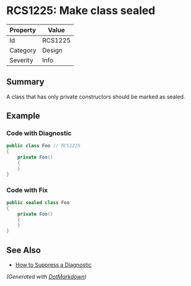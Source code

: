 # RCS1225: Make class sealed

| Property | Value   |
| -------- | ------- |
| Id       | RCS1225 |
| Category | Design  |
| Severity | Info    |

## Summary

A class that has only private constructors should be marked as sealed.

## Example

### Code with Diagnostic

```csharp
public class Foo // RCS1225
{
    private Foo()
    {
    }
}
```

### Code with Fix

```csharp
public sealed class Foo
{
    private Foo()
    {
    }
}
```

## See Also

* [How to Suppress a Diagnostic](../HowToConfigureAnalyzers.md#how-to-suppress-a-diagnostic)


*\(Generated with [DotMarkdown](http://github.com/JosefPihrt/DotMarkdown)\)*